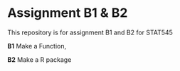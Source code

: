 # Assignment B1 & B2

This repository is for assignment B1 and B2 for STAT545

**B1** Make a Function,


**B2** Make a R package 
